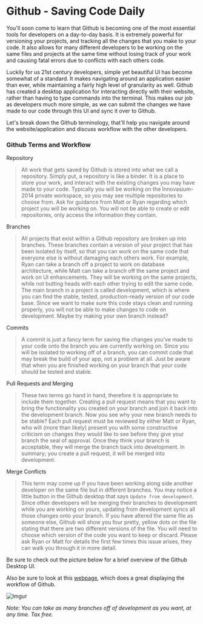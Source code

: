 # Github - Saving Code Daily

You'll soon come to learn that Github is becoming one of the most essential tools for developers on a day-to-day basis. It is extremely powerful for versioning your projects, and tracking all the changes that you make to your code. It also allows for many different developers to be working on the same files and projects at the same time without losing track of your work and causing fatal errors due to conflicts with each others code.

Luckily for us 21st century developers, simple yet beautiful UI has become somewhat of a standard. It makes navigating around an application easier than ever, while maintaining a fairly high level of granularity as well. Github has created a desktop application for interacting directly with their website, rather than having to type commands into the terminal. This makes our job as developers much more simple, as we can submit the changes we have made to our code through this UI and sync it over to Github. 

Let's break down the Github terminology, that'll help you navigate around the website/application and discuss workflow with the other developers.

### Github Terms and Workflow

Repository

> All work that gets saved by Github is stored into what we call a repository. Simply put, a repository is like a binder. It is a place to store your work, and interact with the existing changes you may have made to your code. Typically you will be working on the Innovasium-2014 private workspace, so you may see multiple repositories to choose from. Ask for guidance from Matt or Ryan regarding which project you will be working on. You will not be able to create or edit repositories, only access the information they contain.

Branches

> All projects that exist within a Github repository are broken up into branches. These branches contain a version of your project that has been isolated by itself, so that you can work on the same code that everyone else is without damaging each others work. For example, Ryan can take a branch off a project to work on database architecture, while Matt can take a branch off the same project and work on UI enhancements. They will be working on the same projects, while not butting heads with each other trying to edit the same code. The main branch in a project is called development, which is where you can find the stable, tested, production-ready version of our code base. Since we want to make sure this code stays clean and running properly, you will not be able to make changes to code on development. Maybe try making your own branch instead?

Commits

> A commit is just a fancy term for saving the changes you've made to your code onto the branch you are currently working on. Since you will be isolated to working off of a branch, you can commit code that may break the build of your app, not a problem at all. Just be aware that when you are finished working on your branch that your code should be tested and stable.

Pull Requests and Merging

> These two terms go hand in hand, therefore it is appropriate to include them together. Creating a pull request means that you want to bring the functionality you created on your branch and join it back into the development branch. Now you see why your new branch needs to be stable? Each pull request must be reviewed by either Matt or Ryan, who will (more than likely) present you with some constructive criticism on changes they would like to see before they give your branch the seal of approval. Once they think your branch is acceptable, they will merge the branch back into development. In summary; you create a pull request, it will be merged into development.

Merge Conflicts

> This term may come up if you have been working along side another developer on the same file but in different branches. You may notice a little button in the Github desktop that says `Update from development`. Since other developers will be merging their branches to development while you are working on yours, updating from development syncs all those changes onto your branch. If you have altered the same file as someone else, Github will show you four pretty, yellow dots on the file stating that there are two different versions of the file. You will need to choose which version of the code you want to keep or discard. Please ask Ryan or Matt for details the first few times this issue arises, they can walk you through it in more detail.

Be sure to check out the picture below for a brief overview of the Github Desktop UI.

Also be sure to look at this [webpage](https://guides.github.com/introduction/flow/), which does a great displaying the workflow of Github.

![Imgur](http://i.imgur.com/TokQDnt.png)

*Note: You can take as many branches off of development as you want, at any time. Tax free.*









